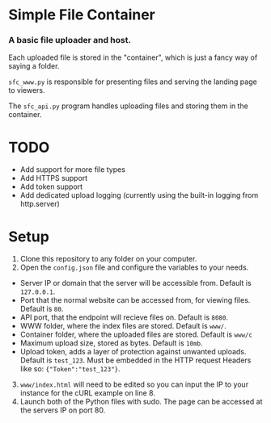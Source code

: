 # Simple File Container
### A basic file uploader and host.
Each uploaded file is stored in the "container", which is just a fancy way of saying a folder.

`sfc_www.py` is responsible for presenting files and serving the landing page to viewers.  

The `sfc_api.py` program handles uploading files and storing them in the container.

# TODO
- Add support for more file types
- Add HTTPS support
- Add token support
- Add dedicated upload logging (currently using the built-in logging from http.server)

# Setup
1. Clone this repository to any folder on your computer.
2. Open the `config.json` file and configure the variables to your needs.
- Server IP or domain that the server will be accessible from. Default is `127.0.0.1`.
- Port that the normal website can be accessed from, for viewing files. Default is `80`.
- API port, that the endpoint will recieve files on. Default is `8080`.
- WWW folder, where the index files are stored. Default is `www/`.
- Container folder, where the uploaded files are stored. Default is `www/c`
- Maximum upload size, stored as bytes. Default is `10mb`.
- Upload token, adds a layer of protection against unwanted uploads. Default is `test_123`. Must be embedded in the HTTP request Headers like so: `{"Token":"test_123"}`.
3. `www/index.html` will need to be edited so you can input the IP to your instance for the cURL example on line 8.
4. Launch both of the Python files with sudo. The page can be accessed at the servers IP on port 80.
